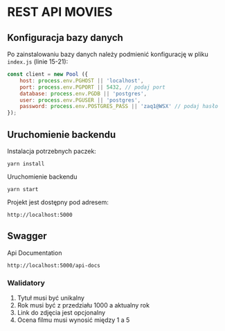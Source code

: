 # REST API MOVIES

## Konfiguracja bazy danych

Po zainstalowaniu bazy danych należy podmienić konfigurację w pliku `index.js` (linie 15-21):

```js
const client = new Pool ({
    host: process.env.PGHOST || 'localhost',
    port: process.env.PGPORT || 5432, // podaj port
    database: process.env.PGDB || 'postgres',
    user: process.env.PGUSER || 'postgres',
    password: process.env.POSTGRES_PASS || 'zaq1@WSX' // podaj hasło
});
```


## Uruchomienie backendu

Instalacja potrzebnych paczek:
```
yarn install
```

Uruchomienie backendu
```
yarn start
```

Projekt jest dostępny pod adresem:
```
http://localhost:5000
```

## Swagger

Api Documentation

```
http://localhost:5000/api-docs
```

### Walidatory

1. Tytuł musi być unikalny
2. Rok musi być z przedziału 1000 a aktualny rok
3. Link do zdjęcia jest opcjonalny
4. Ocena filmu musi wynosić między 1 a 5